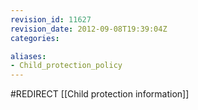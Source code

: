 ```yaml
---
revision_id: 11627
revision_date: 2012-09-08T19:39:04Z
categories:

aliases:
- Child_protection_policy
---
```


#REDIRECT [[Child protection information]]